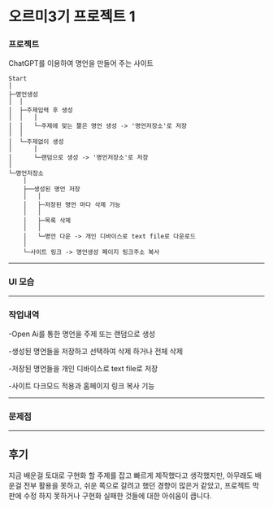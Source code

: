 # 오르미3기 프로젝트 1 

### 프로젝트
ChatGPT를 이용하여 명언을 만들어 주는 사이트

```
Start
│
├─명언생성
│  │
│  ├─주제입력 후 생성
│  │   │ 
│  │   └─주제에 맞는 짦은 명언 생성 -> '명언저장소'로 저장
│  │                                
│  └─주제없이 생성
│      │
│      └─랜덤으로 생성 -> '명언저장소'로 저장
│
└─명언저장소
    │
    ├──생성된 명언 저장
    │   │
    │   ├─저장된 명언 마다 삭제 가능
    │   │
    │   ├─목록 삭제
    │   │
    │   └─명언 다운 -> 개인 디바이스로 text file로 다운로드
    │       
    └─사이트 링크 -> 명언생성 페이지 링크주소 복사
```
---

### UI 모습


---
### 작업내역


-Open Ai를 통한 명언을 주제 또는 랜덤으로 생성

-생성된 명언들을 저장하고 선택하여 삭제 하거나 전체 삭제

-저장된 명언들을 개인 디바이스로 text file로 저장

-사이트 다크모드 적용과 홈페이지 링크 복사 기능 

---
### 문제점
    
---
## 후기
지금 배운걸 토대로 구현화 할 주제를 잡고 빠르게 제작했다고 생각했지만, 아무래도 배운걸 전부 활용을 못하고, 쉬운 쪽으로 갈려고 했던 경향이 많은거 같았고, 프로젝트 막판에 수정 하지 못하거나 구현화 실패한 것들에 대한 아쉬움이 큽니다.
